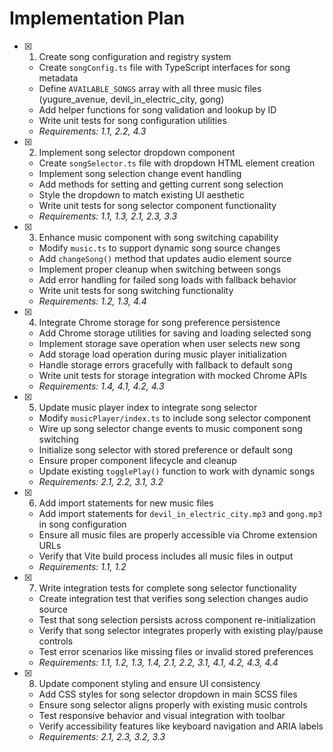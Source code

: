 # Implementation Plan

- [x] 1. Create song configuration and registry system
  - Create `songConfig.ts` file with TypeScript interfaces for song metadata
  - Define `AVAILABLE_SONGS` array with all three music files (yugure_avenue, devil_in_electric_city, gong)
  - Add helper functions for song validation and lookup by ID
  - Write unit tests for song configuration utilities
  - _Requirements: 1.1, 2.2, 4.3_

- [x] 2. Implement song selector dropdown component
  - Create `songSelector.ts` file with dropdown HTML element creation
  - Implement song selection change event handling
  - Add methods for setting and getting current song selection
  - Style the dropdown to match existing UI aesthetic
  - Write unit tests for song selector component functionality
  - _Requirements: 1.1, 1.3, 2.1, 2.3, 3.3_

- [x] 3. Enhance music component with song switching capability
  - Modify `music.ts` to support dynamic song source changes
  - Add `changeSong()` method that updates audio element source
  - Implement proper cleanup when switching between songs
  - Add error handling for failed song loads with fallback behavior
  - Write unit tests for song switching functionality
  - _Requirements: 1.2, 1.3, 4.4_

- [x] 4. Integrate Chrome storage for song preference persistence
  - Add Chrome storage utilities for saving and loading selected song
  - Implement storage save operation when user selects new song
  - Add storage load operation during music player initialization
  - Handle storage errors gracefully with fallback to default song
  - Write unit tests for storage integration with mocked Chrome APIs
  - _Requirements: 1.4, 4.1, 4.2, 4.3_

- [x] 5. Update music player index to integrate song selector
  - Modify `musicPlayer/index.ts` to include song selector component
  - Wire up song selector change events to music component song switching
  - Initialize song selector with stored preference or default song
  - Ensure proper component lifecycle and cleanup
  - Update existing `togglePlay()` function to work with dynamic songs
  - _Requirements: 2.1, 2.2, 3.1, 3.2_

- [x] 6. Add import statements for new music files
  - Add import statements for `devil_in_electric_city.mp3` and `gong.mp3` in song configuration
  - Ensure all music files are properly accessible via Chrome extension URLs
  - Verify that Vite build process includes all music files in output
  - _Requirements: 1.1, 1.2_

- [x] 7. Write integration tests for complete song selector functionality
  - Create integration test that verifies song selection changes audio source
  - Test that song selection persists across component re-initialization
  - Verify that song selector integrates properly with existing play/pause controls
  - Test error scenarios like missing files or invalid stored preferences
  - _Requirements: 1.1, 1.2, 1.3, 1.4, 2.1, 2.2, 3.1, 4.1, 4.2, 4.3, 4.4_

- [x] 8. Update component styling and ensure UI consistency
  - Add CSS styles for song selector dropdown in main SCSS files
  - Ensure song selector aligns properly with existing music controls
  - Test responsive behavior and visual integration with toolbar
  - Verify accessibility features like keyboard navigation and ARIA labels
  - _Requirements: 2.1, 2.3, 3.2, 3.3_